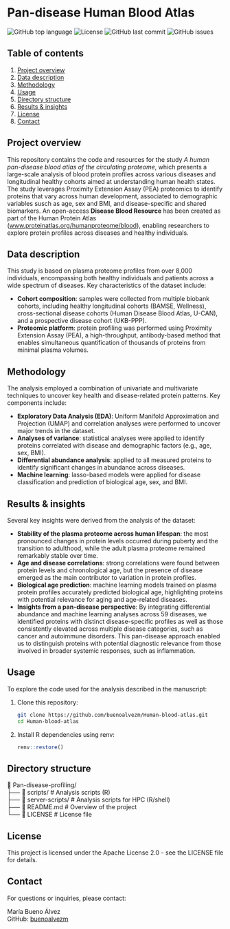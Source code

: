 
# Pan-disease Human Blood Atlas 

![GitHub top language](https://img.shields.io/github/languages/top/buenoalvezm/Human-blood-atlas)
![License](https://img.shields.io/badge/license-Apache2.0-yellow)
![GitHub last commit](https://img.shields.io/github/last-commit/buenoalvezm/Human-blood-atlas)
![GitHub issues](https://img.shields.io/github/issues/buenoalvezm/Human-blood-atlas)

## Table of contents

1. [Project overview](#project-overview)
2. [Data description](#data-description)
3. [Methodology](#methodology)
4. [Usage](#usage)
5. [Directory structure](#directory-structure)
6. [Results & insights](#results--insights)
7. [License](#license)
8. [Contact](#contact)

## Project overview

This repository contains the code and resources for the study *A human pan-disease blood atlas of the circulating proteome*, which presents a large-scale analysis of blood protein profiles across various diseases and longitudinal healthy cohorts aimed at understanding human health states. The study leverages Proximity Extension Assay (PEA) proteomics to identify proteins that vary across human development, associated to demographic variables susch as age, sex and BMI, and disease-specific and shared biomarkers. An open-access **Disease Blood Resource** has been created as part of the Human Protein Atlas (www.proteinatlas.org/humanproteome/blood), enabling researchers to explore protein profiles across diseases and healthy individuals.

## Data description

This study is based on plasma proteome profiles from over 8,000 individuals, encompassing both healthy individuals and patients across a wide spectrum of diseases. Key characteristics of the dataset include:

- **Cohort composition**: samples were collected from multiple biobank cohorts, including healthy longitudinal cohorts (BAMSE, Wellness), cross-sectional disease cohorts (Human Disease Blood Atlas, U-CAN), and a prospective disease cohort (UKB-PPP).
- **Proteomic platform**: protein profiling was performed using Proximity Extension Assay (PEA), a high-throughput, antibody-based method that enables simultaneous quantification of thousands of proteins from minimal plasma volumes.

## Methodology

The analysis employed a combination of univariate and multivariate techniques to uncover key health and disease-related protein patterns. Key components include:

- **Exploratory Data Analysis (EDA)**: Uniform Manifold Approximation and Projection (UMAP) and correlation analyses were performed to uncover major trends in the dataset.
- **Analyses of variance**: statistical analyses were applied to identify proteins correlated with disease and demographic factors (e.g., age, sex, BMI). 
- **Differential abundance analysis**: applied to all measured proteins to identify significant changes in abundance across diseases.
- **Machine learning**: lasso-based models were applied for disease classification and prediction of biological age, sex, and BMI.

## Results & insights

Several key insights were derived from the analysis of the dataset:

- **Stability of the plasma proteome across human lifespan**: the most pronounced changes in protein levels occurred during puberty and the transition to adulthood, while the adult plasma proteome remained remarkably stable over time.
- **Age and disease correlations**: strong correlations were found between protein levels and chronological age, but the presence of disease emerged as the main contributor to variation in protein profiles.
- **Biological age prediction**: machine learning models trained on plasma protein profiles accurately predicted biological age, highlighting proteins with potential relevance for aging and age-related diseases.
- **Insights from a pan-disease perspective**: By integrating differential abundance and machine learning analyses across 59 diseases, we identified proteins with distinct disease-specific profiles as well as those consistently elevated across multiple disease categories, such as cancer and autoimmune disorders. This pan-disease approach enabled us to distinguish proteins with potential diagnostic relevance from those involved in broader systemic responses, such as inflammation.

 
## Usage

To explore the code used for the analysis described in the manuscript:

1. Clone this repository:
   ```bash
   git clone https://github.com/buenoalvezm/Human-blood-atlas.git
   cd Human-blood-atlas
   ```
2. Install R dependencies using renv:
   ```R
   renv::restore()
   ```

## Directory structure

📁 Pan-disease-profiling/  
├── 📂 scripts/            # Analysis scripts (R)  
├── 📂 server-scripts/     # Analysis scripts for HPC (R/shell)  
├── 📜 README.md           # Overview of the project  
└── 📜 LICENSE             # License file

## License

This project is licensed under the Apache License 2.0 - see the LICENSE file for details.

## Contact

For questions or inquiries, please contact:

María Bueno Álvez  
GitHub: [buenoalvezm](https://github.com/buenoalvezm)
 
